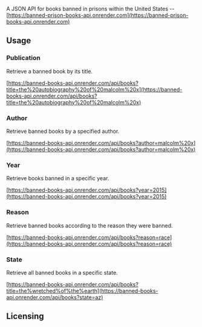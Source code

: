 A JSON API for books banned in prisons within the United States -- [https://banned-prison-books-api.onrender.com](https://banned-prison-books-api.onrender.com)

## Usage

### Publication
Retrieve a banned book by its title.

[https://banned-books-api.onrender.com/api/books?title=the%20autobiography%20of%20malcolm%20x](https://banned-books-api.onrender.com/api/books?title=the%20autobiography%20of%20malcolm%20x)

### Author
Retrieve banned books by a specified author.

[https://banned-books-api.onrender.com/api/books?author=malcolm%20x](https://banned-books-api.onrender.com/api/books?author=malcolm%20x)

### Year
Retrieve books banned in a specific year.

[https://banned-books-api.onrender.com/api/books?year=2015](https://banned-books-api.onrender.com/api/books?year=2015)

### Reason
Retrieve banned books according to the reason they were banned.

[https://banned-books-api.onrender.com/api/books?reason=race](https://banned-books-api.onrender.com/api/books?reason=race)

### State
Retrieve all banned books in a specific state.

[https://banned-books-api.onrender.com/api/books?title=the%wretched%of%the%earth](https://banned-books-api.onrender.com/api/books?state=az)

## Licensing